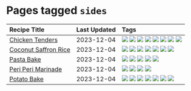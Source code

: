 # Pages tagged `sides`

|Recipe Title|Last Updated|Tags
|:---|:---|:---|
|[Chicken Tenders](../recipes/chickentenders.md)|2023-12-04|[![](https://img.shields.io/badge/tag-airfryer-eadebe)](../tags/airfryer.md) [![](https://img.shields.io/badge/tag-amazing-32613c)](../tags/amazing.md) [![](https://img.shields.io/badge/tag-battered-c02c21)](../tags/battered.md) [![](https://img.shields.io/badge/tag-chicken-517a72)](../tags/chicken.md) [![](https://img.shields.io/badge/tag-crumbed-1fc54)](../tags/crumbed.md) [![](https://img.shields.io/badge/tag-messy-6984a1)](../tags/messy.md) [![](https://img.shields.io/badge/tag-mine-4d8aaa)](../tags/mine.md) [![](https://img.shields.io/badge/tag-sides-d5a11)](../tags/sides.md)|
|[Coconut Saffron Rice](../recipes/coconutsaffronrice.md)|2023-12-04|[![](https://img.shields.io/badge/tag-expensive-d4602a)](../tags/expensive.md) [![](https://img.shields.io/badge/tag-rice-427cd)](../tags/rice.md) [![](https://img.shields.io/badge/tag-sides-d5a11)](../tags/sides.md) [![](https://img.shields.io/badge/tag-stovetop-28ab17)](../tags/stovetop.md) [![](https://img.shields.io/badge/tag-thai-6d71)](../tags/thai.md) [![](https://img.shields.io/badge/tag-vegan-8f457a)](../tags/vegan.md) [![](https://img.shields.io/badge/tag-vegetarian-f6b493)](../tags/vegetarian.md)|
|[Pasta Bake](../recipes/pastabake.md)|2023-12-04|[![](https://img.shields.io/badge/tag-baked-659a8f)](../tags/baked.md) [![](https://img.shields.io/badge/tag-beef-13fda6)](../tags/beef.md) [![](https://img.shields.io/badge/tag-cheesey-5b6ac0)](../tags/cheesey.md) [![](https://img.shields.io/badge/tag-pasta-acbc2f)](../tags/pasta.md) [![](https://img.shields.io/badge/tag-sides-d5a11)](../tags/sides.md)|
|[Peri Peri Marinade](../recipes/periperimarinade.md)|2023-12-04|[![](https://img.shields.io/badge/tag-dinner-9acea8)](../tags/dinner.md) [![](https://img.shields.io/badge/tag-portuguese-2b6571)](../tags/portuguese.md) [![](https://img.shields.io/badge/tag-sides-d5a11)](../tags/sides.md) [![](https://img.shields.io/badge/tag-vegan-8f457a)](../tags/vegan.md)|
|[Potato Bake](../recipes/potatobake.md)|2023-12-04|[![](https://img.shields.io/badge/tag-baked-659a8f)](../tags/baked.md) [![](https://img.shields.io/badge/tag-cheesey-5b6ac0)](../tags/cheesey.md) [![](https://img.shields.io/badge/tag-dairy-8a534c)](../tags/dairy.md) [![](https://img.shields.io/badge/tag-potato-94b8ca)](../tags/potato.md) [![](https://img.shields.io/badge/tag-savoury-42963a)](../tags/savoury.md) [![](https://img.shields.io/badge/tag-sides-d5a11)](../tags/sides.md) [![](https://img.shields.io/badge/tag-vegetarian-f6b493)](../tags/vegetarian.md)|